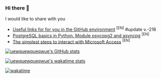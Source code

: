 ### Hi there 👋

I would like to share with you

<!-- BLOG-POST-LIST:START -->
- [Useful links for for you in the GitHub environment](https://github.com/uewquewqueqwue/uew-UsefulGitHub) <sup>[EN]</sup> #update v.-216
- [PostgreSQL basics in Python. Module psycopg2 and asyncpg](https://github.com/uewquewqueqwue/Basics-PostgreSQL-in-python) <sup>[EN]</sup>
- [The simplest steps to interact with Microsoft Access](https://github.com/uewquewqueqwue/Basics-MS-Access-in-python) <sup>[EN]</sup>
<!-- BLOG-POST-LIST:END -->


[![uewquewqueqwue's GitHub stats](https://github-readme-stats.vercel.app/api?username=uewquewqueqwue&show_icons=true&theme=tokyonight)](https://github.com/uewquewqueqwue)

[![uewquewqueqwue's wakatime stats](https://github-readme-stats.vercel.app/api/wakatime?username=uewquewqueqwue&theme=radical)](https://wakatime.com/@uewquewqueqwue)

[![wakatime](https://wakatime.com/badge/user/2f88db43-516d-4931-a917-0bf58e5fe0b8.svg)](https://wakatime.com/@2f88db43-516d-4931-a917-0bf58e5fe0b8)

